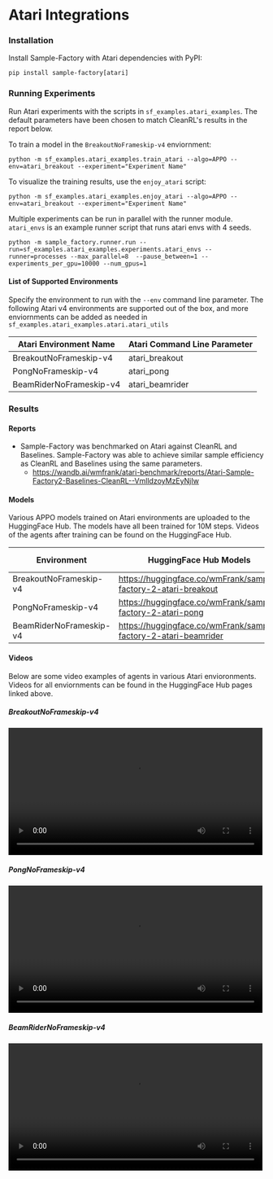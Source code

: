 # Atari Integrations

### Installation

Install Sample-Factory with Atari dependencies with PyPI:

```
pip install sample-factory[atari]
```

### Running Experiments

Run Atari experiments with the scripts in `sf_examples.atari_examples`. The default parameters have been chosen to match CleanRL's results in the report below.

To train a model in the `BreakoutNoFrameskip-v4` enviornment:

```
python -m sf_examples.atari_examples.train_atari --algo=APPO --env=atari_breakout --experiment="Experiment Name"
```

To visualize the training results, use the `enjoy_atari` script:

```
python -m sf_examples.atari_examples.enjoy_atari --algo=APPO --env=atari_breakout --experiment="Experiment Name"
```

Multiple experiments can be run in parallel with the runner module. `atari_envs` is an example runner script that runs atari envs with 4 seeds. 

```
python -m sample_factory.runner.run --run=sf_examples.atari_examples.experiments.atari_envs --runner=processes --max_parallel=8  --pause_between=1 --experiments_per_gpu=10000 --num_gpus=1
```

#### List of Supported Environments

Specify the environment to run with the `--env` command line parameter. The following Atari v4 environments are supported out of the box, and more enviornments can be added as needed in `sf_examples.atari_examples.atari.atari_utils`

| Atari Environment Name   | Atari Command Line Parameter |
| -----------------------   | ------------------------------------- |
| BreakoutNoFrameskip-v4    | atari_breakout                        |
| PongNoFrameskip-v4        | atari_pong                            |
| BeamRiderNoFrameskip-v4   | atari_beamrider                       |


### Results

#### Reports

- Sample-Factory was benchmarked on Atari against CleanRL and Baselines. Sample-Factory was able to achieve similar sample efficiency as CleanRL and Baselines using the same parameters.
    - https://wandb.ai/wmfrank/atari-benchmark/reports/Atari-Sample-Factory2-Baselines-CleanRL--VmlldzoyMzEyNjIw


#### Models

Various APPO models trained on Atari environments are uploaded to the HuggingFace Hub. The models have all been trained for 10M steps. Videos of the agents after training can be found on the HuggingFace Hub.

| Environment | HuggingFace Hub Models | Evaluation Metrics |
| ----------- | ---------------------- | ------------------ |
| BreakoutNoFrameskip-v4    | https://huggingface.co/wmFrank/sample-factory-2-atari-breakout | 30.20 ± 23.45 |
| PongNoFrameskip-v4        | https://huggingface.co/wmFrank/sample-factory-2-atari-pong | 13.50 ± 7.43 |
| BeamRiderNoFrameskip-v4   | https://huggingface.co/wmFrank/sample-factory-2-atari-beamrider | 3848.00 ± 308.00 |

#### Videos

Below are some video examples of agents in various Atari envioronments. Videos for all enviornments can be found in the HuggingFace Hub pages linked above.

##### BreakoutNoFrameskip-v4

<video width="500" controls><source src="https://huggingface.co/wmFrank/sample-factory-2-atari-breakout/resolve/main/replay.mp4" type="video/mp4"></video>

##### PongNoFrameskip-v4

<video width="500" controls><source src="https://huggingface.co/wmFrank/sample-factory-2-atari-pong/resolve/main/replay.mp4" type="video/mp4"></video>

##### BeamRiderNoFrameskip-v4

<video width="500" controls><source src="https://huggingface.co/wmFrank/sample-factory-2-atari-beamrider/resolve/main/replay.mp4" type="video/mp4"></video>
